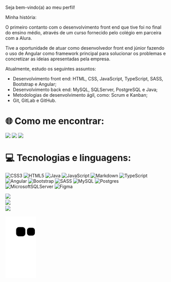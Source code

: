 Seja bem-vindo(a) ao meu perfil!

Minha história:

O primeiro contanto com o desenvolvimento front end que tive foi no final do ensino médio, através de um curso fornecido pelo colégio em parceira com a Alura. 

Tive a oportunidade de atuar como desenvolvedor front end júnior fazendo o uso de Angular como framework principal para solucionar os problemas e concretizar as ideias apresentadas pela empresa.

Atualmente, estudo os seguintes assuntos: 

- Desenvolvimento front end: HTML, CSS, JavaScript, TypeScript, SASS, Bootstrap e Angular;
- Desenvolvimento back end: MySQL, SQLServer, PostgreSQL e Java;
- Metodologias de desenvolvimento ágil, como: Scrum e Kanban;
- Git, GitLab e GitHub.


# 🌐 Como me encontrar:

<div>
  <a href="https://www.instagram.com/matheuskerscher/" target="_blank"><img src="https://img.shields.io/badge/Instagram-%23E4405F.svg?style=for-the-badge&logo=Instagram&logoColor=white" target="_blank"></a> 
  <a href = "mailto:matheuskerscher@outlook.com"><img src="https://img.shields.io/badge/Microsoft_Outlook-0078D4?style=for-the-badge&logo=microsoft-outlook&logoColor=white" target="_blank"></a>
  <a href="https://www.linkedin.com/in/matheus-kerscher" target="_blank"><img src="https://img.shields.io/badge/-LinkedIn-%230077B5?style=for-the-badge&logo=linkedin&logoColor=white" target="_blank"></a> 
</div>


# 💻 Tecnologias e linguagens:

![CSS3](https://img.shields.io/badge/css3-%231572B6.svg?style=for-the-badge&logo=css3&logoColor=white) ![HTML5](https://img.shields.io/badge/html5-%23E34F26.svg?style=for-the-badge&logo=html5&logoColor=white) ![Java](https://img.shields.io/badge/java-%23ED8B00.svg?style=for-the-badge&logo=java&logoColor=white) ![JavaScript](https://img.shields.io/badge/javascript-%23323330.svg?style=for-the-badge&logo=javascript&logoColor=%23F7DF1E) ![Markdown](https://img.shields.io/badge/markdown-%23000000.svg?style=for-the-badge&logo=markdown&logoColor=white) ![TypeScript](https://img.shields.io/badge/typescript-%23007ACC.svg?style=for-the-badge&logo=typescript&logoColor=white) ![Angular](https://img.shields.io/badge/angular-%23DD0031.svg?style=for-the-badge&logo=angular&logoColor=white) ![Bootstrap](https://img.shields.io/badge/bootstrap-%23563D7C.svg?style=for-the-badge&logo=bootstrap&logoColor=white) ![SASS](https://img.shields.io/badge/SASS-hotpink.svg?style=for-the-badge&logo=SASS&logoColor=white) ![MySQL](https://img.shields.io/badge/mysql-%2300f.svg?style=for-the-badge&logo=mysql&logoColor=white) ![Postgres](https://img.shields.io/badge/postgres-%23316192.svg?style=for-the-badge&logo=postgresql&logoColor=white) ![MicrosoftSQLServer](https://img.shields.io/badge/Microsoft%20SQL%20Sever-CC2927?style=for-the-badge&logo=microsoft%20sql%20server&logoColor=white) ![Figma](https://img.shields.io/badge/figma-%23F24E1E.svg?style=for-the-badge&logo=figma&logoColor=white)

![](https://github-readme-stats.vercel.app/api?username=MatheusKerscher&theme=dark&hide_border=true&include_all_commits=true&count_private=true)<br/>
![](https://github-readme-streak-stats.herokuapp.com/?user=MatheusKerscher&theme=dark&hide_border=true)<br/>
![](https://github-readme-stats.vercel.app/api/top-langs/?username=MatheusKerscher&theme=dark&hide_border=true&include_all_commits=true&count_private=true&layout=compact)


![Snake animation](https://github.com/MatheusKerscher/MatheusKerscher/blob/output/github-contribution-grid-snake.svg)

<!-- Proudly created with GPRM ( https://gprm.itsvg.in ) -->
